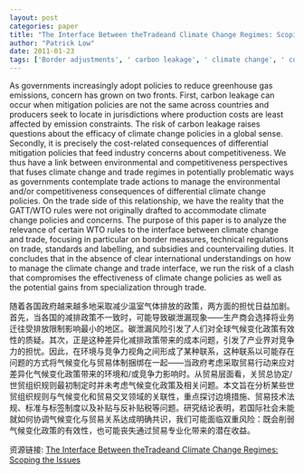 ```yaml
---
layout: post
categories: paper
title: "The Interface Between theTradeand Climate Change Regimes: Scoping the Issues"
author: "Patrick Low"
date: 2011-01-23
tags: ['Border adjustments', ' carbon leakage', ' climate change', ' competitiveness', ' GATT/WTO', ' standards', ' trade']
---
```


As governments increasingly adopt policies to reduce greenhouse gas emissions, concern has grown on two fronts. First, carbon leakage can occur when mitigation policies are not the same across countries and producers seek to locate in jurisdictions where production costs are least affected by emission constraints. The risk of carbon leakage raises questions about the efficacy of climate change policies in a global sense. Secondly, it is precisely the cost-related consequences of differential mitigation policies that feed industry concerns about competitiveness. We thus have a link between environmental and competitiveness perspectives that fuses climate change and trade regimes in potentially problematic ways as governments contemplate trade actions to manage the environmental and/or competitiveness consequences of differential climate change policies. On the trade side of this relationship, we have the reality that the GATT/WTO rules were not originally drafted to accommodate climate change policies and concerns. The purpose of this paper is to analyze the relevance of certain WTO rules to the interface between climate change and trade, focusing in particular on border measures, technical regulations on trade, standards and labelling, and subsidies and countervailing duties. It concludes that in the absence of clear international understandings on how to manage the climate change and trade interface, we run the risk of a clash that compromises the effectiveness of climate change policies as well as the potential gains from specialization through trade.

随着各国政府越来越多地采取减少温室气体排放的政策，两方面的担忧日益加剧。首先，当各国的减排政策不一致时，可能导致碳泄漏现象——生产商会选择将业务迁往受排放限制影响最小的地区。碳泄漏风险引发了人们对全球气候变化政策有效性的质疑。其次，正是这种差异化减排政策带来的成本问题，引发了产业界对竞争力的担忧。因此，在环境与竞争力视角之间形成了某种联系，这种联系以可能存在问题的方式将气候变化与贸易体制捆绑在一起——当政府考虑采取贸易行动来应对差异化气候变化政策带来的环境和/或竞争力影响时。从贸易层面看，关贸总协定/世贸组织规则最初制定时并未考虑气候变化政策及相关问题。本文旨在分析某些世贸组织规则与气候变化和贸易交叉领域的关联性，重点探讨边境措施、贸易技术法规、标准与标签制度以及补贴与反补贴税等问题。研究结论表明，若国际社会未能就如何协调气候变化与贸易关系达成明确共识，我们可能面临双重风险：既会削弱气候变化政策的有效性，也可能丧失通过贸易专业化带来的潜在收益。

资源链接: [The Interface Between theTradeand Climate Change Regimes: Scoping the Issues](https://papers.ssrn.com/sol3/papers.cfm?abstract_id=1742803)

